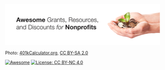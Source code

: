 ![Awesome Grants, Resources, and Discounts for Nonprofits](assets/banner.jpg)

Photo: [401kCalculator.org](http://401kcalculator.org), [CC BY-SA 2.0](https://creativecommons.org/licenses/by-sa/2.0/)

[![Awesome](https://cdn.rawgit.com/sindresorhus/awesome/d7305f38d29fed78fa85652e3a63e154dd8e8829/media/badge.svg)](https://github.com/sindresorhus/awesome)
[![License: CC BY-NC 4.0](https://img.shields.io/badge/License-CC%20BY--NC%204.0-lightgrey.svg)](https://creativecommons.org/licenses/by-nc/4.0/)
